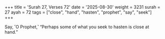 +++
title = 'Surah 27, Verses 72'
date = '2025-08-30'
weight = 3231
surah = 27
ayah = 72
tags = ["close", "hand", "hasten", "prophet", "say", "seek"]
+++

Say, ˹O Prophet,˺ “Perhaps some of what you seek to hasten is close at hand.”